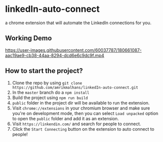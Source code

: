 # linkedIn-auto-connect
a chrome extension that will automate the LinkedIn connections for you.




## Working Demo
https://user-images.githubusercontent.com/60037787/180661087-aac19ae9-cb38-44aa-8294-dcd6e6c9dc9f.mp4

## How to start the project?

1) Clone the repo by using `git clone https://github.com/amrikmalhans/linkedIn-auto-connect.git`
2) In the `master` branch do a `npm install`
3) Build the project using `npm run build`
4) `public` folder in the project dir will be available to run the extension.
5) Visit `chrome://extensions` in your chromium browser and make sure you're on development mode, then you can select `Load unpacked` option to open the `public` folder and add it as an extension.
6) Visit `https://linkendin.com/` and search for people to connect.
7) Click the `Start Connecting` button on the extension to auto connect to people!
